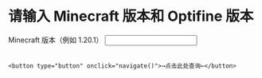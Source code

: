# 请输入 Minecraft 版本和 Optifine 版本
<body>
  <form>
    <label for="value1">Minecraft 版本（例如 1.20.1）</label>
    <input type="text" id="value1" name="value1" required><br><br>
    
    <button type="button" onclick="navigate()">→点击此处查询←</button>
  </form>

  <script>
    function navigate() {
      var value1 = document.getElementById("value1").value;
      
      // 构建跳转URL，这里假设使用value1和value2作为参数
      var url = "https://zkitefly.github.io/optifine-forge-support-list/game/" + value1;
      
      // 跳转到目标页面
      window.location.href = url;
    }
  </script>
</body>
